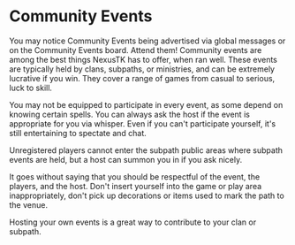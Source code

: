 # Community Events

You may notice Community Events being advertised via global messages or on the Community Events board. Attend them! Community events are among the best things NexusTK has to offer, when ran well. These events are typically held by clans, subpaths, or ministries, and can be extremely lucrative if you win. They cover a range of games from casual to serious, luck to skill.

You may not be equipped to participate in every event, as some depend on knowing certain spells. You can always ask the host if the event is appropriate for you via whisper. Even if you can't participate yourself, it's still entertaining to spectate and chat.

Unregistered players cannot enter the subpath public areas where subpath events are held, but a host can summon you in if you ask nicely.

It goes without saying that you should be respectful of the event, the players, and the host. Don't insert yourself into the game or play area inappropriately, don't pick up decorations or items used to mark the path to the venue.

Hosting your own events is a great way to contribute to your clan or subpath.
